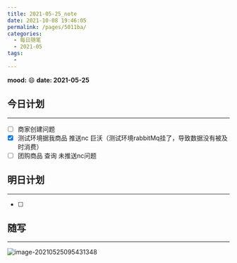 ```yaml
---
title: 2021-05-25_note
date: 2021-10-08 19:46:05
permalink: /pages/5011ba/
categories:
  - 每日随笔
  - 2021-05
tags:
  - 
---
```

**mood:** :smile:  																		**date: 2021-05-25**  
## 今日计划  
------
- [ ]  商家创建问题
- [x] 测试环境据我商品 推送nc 巨沃（测试环境rabbitMq挂了，导致数据没有被及时消费）
- [ ] 团购商品 查询 未推送nc问题
## 明日计划  
------
- [ ]  
## 随写 
------

![image-20210525095431348](D:\project\vscode\blog\blogs\每日随笔\2021-05-25_note.assets\image-20210525095431348.png)